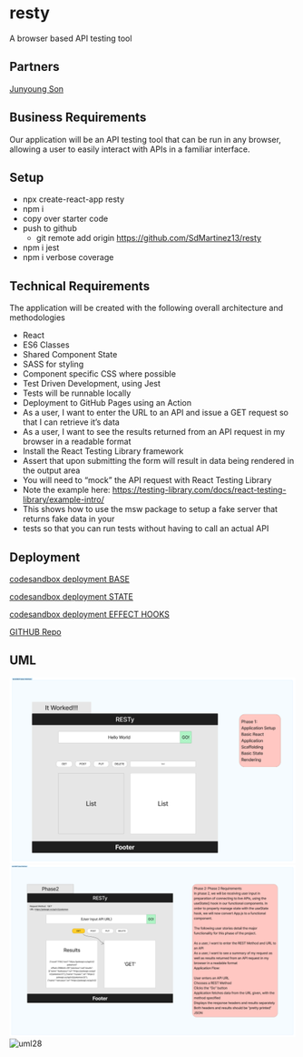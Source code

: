 # resty

A browser based API testing tool

## Partners

[Junyoung Son](https://github.com/Junyoungson808)

## Business Requirements

Our application will be an API testing tool that can be run in any browser, allowing a user to easily interact with APIs in a familiar interface.

## Setup

- npx create-react-app resty
- npm i
- copy over starter code
- push to github
  - git remote add origin <https://github.com/SdMartinez13/resty>
- npm i jest
- npm i verbose coverage

## Technical Requirements

The application will be created with the following overall architecture and methodologies

- React
- ES6 Classes
- Shared Component State
- SASS for styling
- Component specific CSS where possible
- Test Driven Development, using Jest
- Tests will be runnable locally
- Deployment to GitHub Pages using an Action
- As a user, I want to enter the URL to an API and issue a GET request so that I can retrieve it’s data
- As a user, I want to see the results returned from an API request in my browser in a readable format
- Install the React Testing Library framework
- Assert that upon submitting the form will result in data being rendered in the output area
- You will need to “mock” the API request with React Testing Library
- Note the example here: https://testing-library.com/docs/react-testing-library/example-intro/
- This shows how to use the msw package to setup a fake server that returns fake data in your
- tests so that you can run tests without having to call an actual API

## Deployment

[codesandbox deployment BASE](9https://codesandbox.io/p/github/SdMartinez13/resty/main?file=%2Fsrc%2Findex.js&selection=%5B%7B%22endColumn%22%3A1%2C%22endLineNumber%22%3A12%2C%22startColumn%22%3A1%2C%22startLineNumber%22%3A12%7D%5D&workspace=%257B%2522activeFileId%2522%253A%2522cl9npxqgn000clqgnhpkl3ygv%2522%252C%2522openFiles%2522%253A%255B%2522%252FREADME.md%2522%252C%2522%252Fsrc%252Findex.js%2522%255D%252C%2522sidebarPanel%2522%253A%2522EXPLORER%2522%252C%2522gitSidebarPanel%2522%253A%2522COMMIT%2522%252C%2522sidekickItems%2522%253A%255B%257B%2522type%2522%253A%2522PREVIEW%2522%252C%2522taskId%2522%253A%2522start%2522%252C%2522port%2522%253A3000%252C%2522key%2522%253A%2522cl9nqcg6p00xe3b6h9sevqkto%2522%252C%2522isMinimized%2522%253Afalse%257D%252C%257B%2522type%2522%253A%2522TASK_LOG%2522%252C%2522taskId%2522%253A%2522start%2522%252C%2522key%2522%253A%2522cl9nqccbj00ug3b6h64kncp3q%2522%252C%2522isMinimized%2522%253Afalse%257D%255D%257D)

[codesandbox deployment STATE](https://codesandbox.io/p/github/SdMartinez13/resty/state?file=%2Fsrc%2Findex.js&selection=%5B%7B%22endColumn%22%3A1%2C%22endLineNumber%22%3A12%2C%22startColumn%22%3A1%2C%22startLineNumber%22%3A12%7D%5D&workspace=%257B%2522activeFileId%2522%253A%2522cl9npxqgn000clqgnhpkl3ygv%2522%252C%2522openFiles%2522%253A%255B%255D%252C%2522sidebarPanel%2522%253A%2522EXPLORER%2522%252C%2522gitSidebarPanel%2522%253A%2522COMMIT%2522%252C%2522sidekickItems%2522%253A%255B%257B%2522type%2522%253A%2522PREVIEW%2522%252C%2522taskId%2522%253A%2522start%2522%252C%2522port%2522%253A3000%252C%2522key%2522%253A%2522cl9ouvc2001vs3b6h71267nn9%2522%252C%2522isMinimized%2522%253Afalse%257D%255D%257D)

[codesandbox deployment EFFECT HOOKS](https://codesandbox.io/p/github/SdMartinez13/resty/effect-hook?file=%2Fsrc%2Findex.js&selection=%5B%7B%22endColumn%22%3A1%2C%22endLineNumber%22%3A12%2C%22startColumn%22%3A1%2C%22startLineNumber%22%3A12%7D%5D&workspace=%257B%2522activeFileId%2522%253A%2522cl9npxqgn000clqgnhpkl3ygv%2522%252C%2522openFiles%2522%253A%255B%255D%252C%2522sidebarPanel%2522%253A%2522EXPLORER%2522%252C%2522gitSidebarPanel%2522%253A%2522COMMIT%2522%252C%2522sidekickItems%2522%253A%255B%257B%2522type%2522%253A%2522PREVIEW%2522%252C%2522taskId%2522%253A%2522start%2522%252C%2522port%2522%253A3000%252C%2522key%2522%253A%2522cl9q9o0os00ev3b6if6y9w8fx%2522%252C%2522isMinimized%2522%253Afalse%257D%255D%257D)

[GITHUB Repo](https://github.com/SdMartinez13/resty)

## UML

![uml26](/week6-labs.png)
![uml27](/27-labs.png)
![uml28](/LAB28.png)

